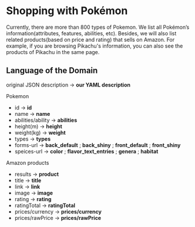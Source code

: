 # Shopping with Pokémon
Currently, there are more than 800 types of Pokemon.
We list all Pokémon’s information(attributes, features, abilities, etc). Besides, we will also list related products(based on price and rating) that sells on Amazon. For example, if you are browsing Pikachu's information, you can also see the products of Pikachu in the same page.
## Language of the Domain
original JSON description -> **our YAML description**

Pokemon
- id -> **id**
- name -> **name**
- abilities/ability -> **abilities**
- height(m) -> **height**
- weight(kg) -> **weight**
- types -> **types**
- forms-url -> **back_default** ; **back_shiny** ; **front_default** ; **front_shiny**
- speices-url -> **color** ; **flavor_text_entries** ; **genera** ; **habitat**

Amazon products
- results -> **product<index>**
- title -> **title**
- link -> **link**
- image -> **image**
- rating -> **rating**
- ratingTotal -> **ratingTotal**
- prices/currency -> **prices/currency**
- prices/rawPrice -> **prices/rawPrice**